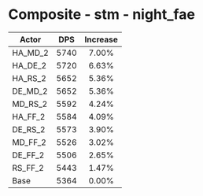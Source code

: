 # Composite - stm - night_fae
| Actor | DPS | Increase |
|---|:---:|:---:|
|HA_MD_2|5740|7.00%|
|HA_DE_2|5720|6.63%|
|HA_RS_2|5652|5.36%|
|DE_MD_2|5652|5.36%|
|MD_RS_2|5592|4.24%|
|HA_FF_2|5584|4.09%|
|DE_RS_2|5573|3.90%|
|MD_FF_2|5526|3.02%|
|DE_FF_2|5506|2.65%|
|RS_FF_2|5443|1.47%|
|Base|5364|0.00%|
